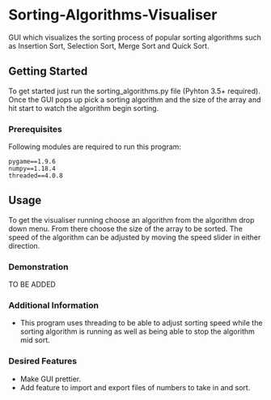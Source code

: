 # Sorting-Algorithms-Visualiser
GUI which visualizes the sorting process of popular sorting algorithms such as Insertion Sort, Selection Sort, Merge Sort and Quick Sort. 

## Getting Started

To get started just run the sorting_algorithms.py file (Pyhton 3.5+ required). Once the GUI pops up pick a sorting algorithm and the size of the array and hit start to watch the algorithm begin sorting. 

### Prerequisites

Following modules are required to run this program:

```
pygame==1.9.6
numpy==1.18.4
threaded==4.0.8
```

## Usage

To get the visualiser running choose an algorithm from the algorithm drop down menu. From there choose the size of the array to be sorted. The speed of the algorithm can be adjusted by moving the speed slider in either direction. 

### Demonstration

TO BE ADDED

### Additional Information

- This program uses threading to be able to adjust sorting speed while the sorting algorithm is running as well as being able to stop the algorithm mid sort.

### Desired Features
- Make GUI prettier.
- Add feature to import and export files of numbers to take in and sort.
